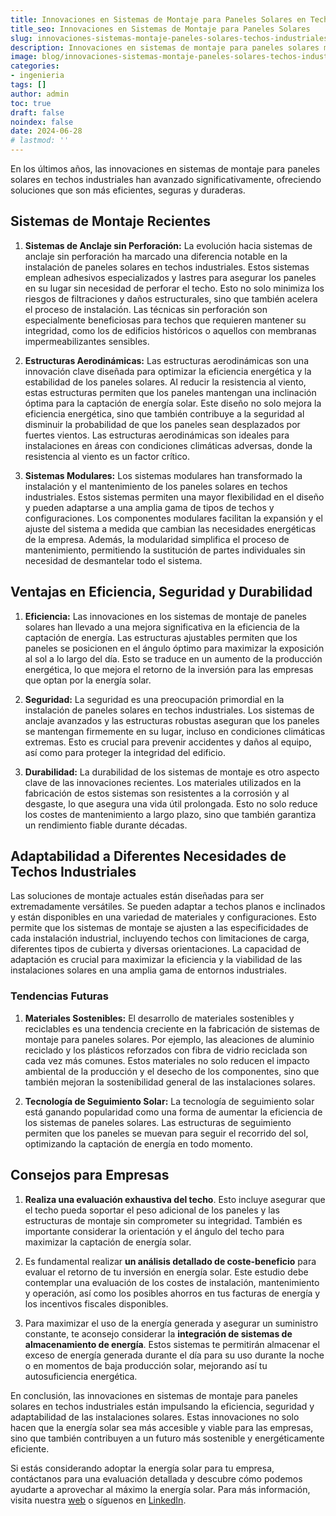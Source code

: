 ```yaml
---
title: Innovaciones en Sistemas de Montaje para Paneles Solares en Techos Industriales
title_seo: Innovaciones en Sistemas de Montaje para Paneles Solares
slug: innovaciones-sistemas-montaje-paneles-solares-techos-industriales
description: Innovaciones en sistemas de montaje para paneles solares mejoran eficiencia, seguridad y durabilidad en techos industriales.
image: blog/innovaciones-sistemas-montaje-paneles-solares-techos-industriales.jpg
categories:
- ingenieria
tags: []
author: admin
toc: true
draft: false
noindex: false
date: 2024-06-28
# lastmod: ''
---
```

En los últimos años, las innovaciones en sistemas de montaje para paneles solares en techos industriales han avanzado significativamente, ofreciendo soluciones que son más eficientes, seguras y duraderas.

## Sistemas de Montaje Recientes

1.	**Sistemas de Anclaje sin Perforación:** La evolución hacia sistemas de anclaje sin perforación ha marcado una diferencia notable en la instalación de paneles solares en techos industriales. Estos sistemas emplean adhesivos especializados y lastres para asegurar los paneles en su lugar sin necesidad de perforar el techo. Esto no solo minimiza los riesgos de filtraciones y daños estructurales, sino que también acelera el proceso de instalación. Las técnicas sin perforación son especialmente beneficiosas para techos que requieren mantener su integridad, como los de edificios históricos o aquellos con membranas impermeabilizantes sensibles.

2.	**Estructuras Aerodinámicas:** Las estructuras aerodinámicas son una innovación clave diseñada para optimizar la eficiencia energética y la estabilidad de los paneles solares. Al reducir la resistencia al viento, estas estructuras permiten que los paneles mantengan una inclinación óptima para la captación de energía solar. Este diseño no solo mejora la eficiencia energética, sino que también contribuye a la seguridad al disminuir la probabilidad de que los paneles sean desplazados por fuertes vientos. Las estructuras aerodinámicas son ideales para instalaciones en áreas con condiciones climáticas adversas, donde la resistencia al viento es un factor crítico.

3. **Sistemas Modulares:** Los sistemas modulares han transformado la instalación y el mantenimiento de los paneles solares en techos industriales. Estos sistemas permiten una mayor flexibilidad en el diseño y pueden adaptarse a una amplia gama de tipos de techos y configuraciones. Los componentes modulares facilitan la expansión y el ajuste del sistema a medida que cambian las necesidades energéticas de la empresa. Además, la modularidad simplifica el proceso de mantenimiento, permitiendo la sustitución de partes individuales sin necesidad de desmantelar todo el sistema.

## Ventajas en Eficiencia, Seguridad y Durabilidad

1.	**Eficiencia:** Las innovaciones en los sistemas de montaje de paneles solares han llevado a una mejora significativa en la eficiencia de la captación de energía. Las estructuras ajustables permiten que los paneles se posicionen en el ángulo óptimo para maximizar la exposición al sol a lo largo del día. Esto se traduce en un aumento de la producción energética, lo que mejora el retorno de la inversión para las empresas que optan por la energía solar.

2.	**Seguridad:** La seguridad es una preocupación primordial en la instalación de paneles solares en techos industriales. Los sistemas de anclaje avanzados y las estructuras robustas aseguran que los paneles se mantengan firmemente en su lugar, incluso en condiciones climáticas extremas. Esto es crucial para prevenir accidentes y daños al equipo, así como para proteger la integridad del edificio.

3.	**Durabilidad:** La durabilidad de los sistemas de montaje es otro aspecto clave de las innovaciones recientes. Los materiales utilizados en la fabricación de estos sistemas son resistentes a la corrosión y al desgaste, lo que asegura una vida útil prolongada. Esto no solo reduce los costes de mantenimiento a largo plazo, sino que también garantiza un rendimiento fiable durante décadas.

## Adaptabilidad a Diferentes Necesidades de Techos Industriales

Las soluciones de montaje actuales están diseñadas para ser extremadamente versátiles. Se pueden adaptar a techos planos e inclinados y están disponibles en una variedad de materiales y configuraciones. Esto permite que los sistemas de montaje se ajusten a las especificidades de cada instalación industrial, incluyendo techos con limitaciones de carga, diferentes tipos de cubierta y diversas orientaciones. La capacidad de adaptación es crucial para maximizar la eficiencia y la viabilidad de las instalaciones solares en una amplia gama de entornos industriales.

### Tendencias Futuras

1.	**Materiales Sostenibles:** El desarrollo de materiales sostenibles y reciclables es una tendencia creciente en la fabricación de sistemas de montaje para paneles solares. Por ejemplo, las aleaciones de aluminio reciclado y los plásticos reforzados con fibra de vidrio reciclada son cada vez más comunes. Estos materiales no solo reducen el impacto ambiental de la producción y el desecho de los componentes, sino que también mejoran la sostenibilidad general de las instalaciones solares.

2.	**Tecnología de Seguimiento Solar:** La tecnología de seguimiento solar está ganando popularidad como una forma de aumentar la eficiencia de los sistemas de paneles solares. Las estructuras de seguimiento permiten que los paneles se muevan para seguir el recorrido del sol, optimizando la captación de energía en todo momento. 

## Consejos para Empresas

1.	**Realiza una evaluación exhaustiva del techo**. Esto incluye asegurar que el techo pueda soportar el peso adicional de los paneles y las estructuras de montaje sin comprometer su integridad. También es importante considerar la orientación y el ángulo del techo para maximizar la captación de energía solar.

2.	Es fundamental realizar **un análisis detallado de coste-beneficio** para evaluar el retorno de tu inversión en energía solar. Este estudio debe contemplar una evaluación de los costes de instalación, mantenimiento y operación, así como los posibles ahorros en tus facturas de energía y los incentivos fiscales disponibles.

3.	Para maximizar el uso de la energía generada y asegurar un suministro constante, te aconsejo considerar la **integración de sistemas de almacenamiento de energía**. Estos sistemas te permitirán almacenar el exceso de energía generada durante el día para su uso durante la noche o en momentos de baja producción solar, mejorando así tu autosuficiencia energética.

En conclusión, las innovaciones en sistemas de montaje para paneles solares en techos industriales están impulsando la eficiencia, seguridad y adaptabilidad de las instalaciones solares. Estas innovaciones no solo hacen que la energía solar sea más accesible y viable para las empresas, sino que también contribuyen a un futuro más sostenible y energéticamente eficiente.

 Si estás considerando adoptar la energía solar para tu empresa, contáctanos para una evaluación detallada y descubre cómo podemos ayudarte a aprovechar al máximo la energía solar. Para más información, visita nuestra [web](http://www.solventie.es) o síguenos en [LinkedIn](http://www.linkedin.com/company/solventie).

